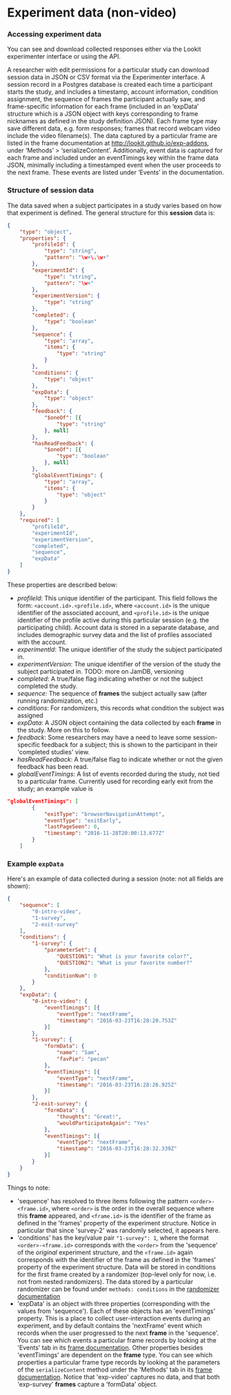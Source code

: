 # Experiment data (non-video)

### Accessing experiment data

You can see and download collected responses either via the Lookit experimenter interface
or using the API.

A researcher with edit permissions for a particular study can download session data in JSON or CSV format via the Experimenter interface. A session record in a Postgres database is created each time a participant starts the study, and includes a timestamp, account information, condition assignment, the sequence of frames the participant actually saw, and frame-specific information for each frame (included in an ‘expData’ structure which is a JSON object with keys corresponding to frame nicknames as defined in the study definition JSON). Each frame type may save different data, e.g. form responses; frames that record webcam video include the video filename(s). The data captured by a particular frame are listed in the frame documentation at http://lookit.github.io/exp-addons, under ‘Methods’ > ‘serializeContent’. Additionally, event data is captured for each frame and included under an eventTimings key within the frame data JSON, minimally including a timestamped event when the user proceeds to the next frame. These events are listed under ‘Events’ in the documentation.

### Structure of session data

The data saved when a subject participates in a study varies based on how that experiment
is defined. The general structure for this **session** data is:

```json
{
    "type": "object",
    "properties": {
        "profileId": {
            "type": "string",
            "pattern": "\w+\.\w+"
        },
        "experimentId": {
            "type": "string",
            "pattern": "\w+"
        },
        "experimentVersion": {
            "type": "string"
        },
        "completed": {
            "type": "boolean"
        },
        "sequence": {
            "type": "array",
            "items": {
                "type": "string"
            }
        },
        "conditions": {
            "type": "object"
        },
        "expData": {
            "type": "object"
        },
        "feedback": {
            "$oneOf": [{
                "type": "string"
            }, null]
        },
        "hasReadFeedback": {
            "$oneOf": [{
                "type": "boolean"
            }, null]
        },
        "globalEventTimings": {
            "type": "array",
            "items": {
                "type": "object"
            }
        }
    },
    "required": [
        "profileId",
        "experimentId",
        "experimentVersion",
        "completed",
        "sequence",
        "expData"
    ]
}
```

These properties are described below:

- *profileId*: This unique identifier of the participant. This field follows the form: `<account.id>.<profile.id>`, where `<account.id>` is the unique identifier of the associated account, and `<profile.id>` is the unique identifier of the profile active during this particular session (e.g. the participating child). Account data is stored in a separate database, and includes demographic survey data and the list of profiles associated with the account.
- *experimentId*: The unique identifier of the study the subject participated in.
- *experimentVersion*: The unique identifier of the version of the study the subject participated in. TODO: more on JamDB, versioning
- *completed*: A true/false flag indicating whether or not the subject completed the study.
- *sequence*: The sequence of **frames** the subject actually saw (after running randomization, etc.)
- *conditions*: For randomizers, this records what condition the subject was assigned
- *expData*: A JSON object containing the data collected by each **frame** in the study. More on this to follow.
- *feedback*: Some researchers may have a need to leave some session-specific feedback for a subject; this is shown to the participant in their 'completed studies' view.
- *hasReadFeedback*: A true/false flag to indicate whether or not the given feedback has been read.
- *globalEventTimings*: A list of events recorded during the study, not tied to a particular frame. Currently used for recording early exit from the study; an example value is

```json
"globalEventTimings": [
        {
            "exitType": "browserNavigationAttempt",
            "eventType": "exitEarly",
            "lastPageSeen": 0,
            "timestamp": "2016-11-28T20:00:13.677Z"
        }
    ]
```

### Example `expData`

Here's an example of data collected during a session (note: not all fields are shown):

```json
{
	"sequence": [
		"0-intro-video",
		"1-survey",
		"2-exit-survey"
	],
	"conditions": {
        "1-survey": {
            "parameterSet": {
                "QUESTION1": "What is your favorite color?",
                "QUESTION2": "What is your favorite number?"
            },
            "conditionNum": 0
        }
	},
	"expData": {
		"0-intro-video": {
			"eventTimings": [{
				"eventType": "nextFrame",
				"timestamp": "2016-03-23T16:28:20.753Z"
			}]
		},
		"1-survey": {
			"formData": {
				"name": "Sam",
				"favPie": "pecan"
			},
			"eventTimings": [{
				"eventType": "nextFrame",
				"timestamp": "2016-03-23T16:28:26.925Z"
			}]
		},
		"2-exit-survey": {
			"formData": {
				"thoughts": "Great!",
				"wouldParticipateAgain": "Yes"
			},
			"eventTimings": [{
				"eventType": "nextFrame",
				"timestamp": "2016-03-23T16:28:32.339Z"
			}]
		}
	}
}
```

Things to note:
- 'sequence' has resolved to three items following the pattern `<order>-<frame.id>`, where `<order>` is the order in
  the overall sequence where this **frame** appeared, and `<frame.id>` is the identifier of the frame as defined in
  the 'frames' property of the experiment structure. Notice in particular that since 'survey-2' was randomly selected,
  it appears here.
- 'conditions' has the key/value pair `"1-survey": 1`, where the format `<order>-<frame.id>` corresponds
  with the `<order>` from the 'sequence' of the *original* experiment structure, and the `<frame.id>` again corresponds
  with the identifier of the frame as defined in
  the 'frames' property of the experiment structure. Data will be stored in conditions for the first frame created by a randomizer (top-level only for now, i.e. not from nested randomizers). The data stored by a particular randomizer can be found under `methods: conditions` in the [randomizer documentation](http://lookit.github.io/exp-addons/modules/randomizers.html)
- 'expData' is an object with three properties (corresponding with the values from 'sequence'). Each of these objects has an 'eventTimings' property. This is a place to collect user-interaction events during an experiment, and by default contains the 'nextFrame' event which records when the
  user progressed to the next **frame** in the 'sequence'. You can see which events a particular frame records by looking at the 'Events' tab in its [frame documentation](http://lookit.github.io/exp-addons/modules/frames.html). Other properties besides 'eventTimings' are dependent on
  the **frame** type. You can see which properties a particular frame type records by looking at the parameters of the `serializeContent` method under the 'Methods' tab in its [frame documentation](http://lookit.github.io/exp-addons/modules/frames.html).  Notice that 'exp-video' captures no data, and that both 'exp-survey' **frames** capture a 'formData' object.
